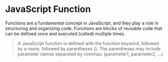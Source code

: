 # JavaScript Function

Functions are a fundamental concept in JavaScript, and they play a role in structuring and organizing code. Functions are blocks of reusable code that can be defined once and executed (called) multiple times.
> A JavaScript function is defined with the function keyword, followed by a name, followed by parentheses ().
> The parentheses may include parameter names separated by commas:
(parameter1, parameter2, ...)
